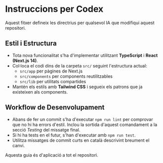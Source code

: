 # Instruccions per Codex

Aquest fitxer defineix les directrius per qualsevol IA que modifiqui aquest repositori.

## Estil i Estructura
- Tota nova funcionalitat s'ha d'implementar utilitzant **TypeScript** i **React (Next.js 14)**.
- Col·loca el codi dins de la carpeta `src/` seguint l'estructura actual:
  - `src/app` per pàgines de Next.js
  - `src/components` per components reutilitzables
  - `src/lib` per utilitats compartides
- Mantén els estils amb **Tailwind CSS** i segueix els patrons que ja existeixen als components.

## Workflow de Desenvolupament
- Abans de fer un commit s'ha d'executar `npm run lint` per comprovar que no hi ha errors d'estil. Inclou la sortida d'aquest comandament a la secció *Testing* del missatge final.
- Si hi ha tests en el futur, s'han d'executar amb `npm run test`.
- Utilitza missatges de commit curts en català descrivint breument el canvi.

Aquesta guia és d'aplicació a tot el repositori.
